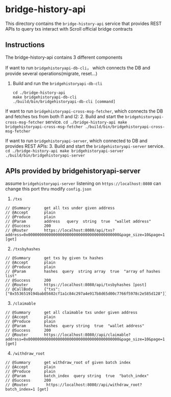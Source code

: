 # bridge-history-api

This directory contains the `bridge-history-api` service that provides REST APIs to query txs interact with Scroll official bridge contracts

## Instructions
The bridge-history-api contains 3 different components

If want to run `bridgehistoryapi-db-cli`， which connects the DB and provide several operations(migrate, reset...)
1. Build and run the `bridgehistoryapi-db-cli`
    ```
    cd ./bridge-history-api
    make bridgehistoryapi-db-cli
    ./build/bin/bridgehistoryapi-db-cli [command]
    ```

If want to run `bridgehistoryapi-cross-msg-fetcher`, which connects the DB and fetches txs from both l1 and l2:
2. Build and start the `bridgehistoryapi-cross-msg-fetcher` service.
    ```
    cd ./bridge-history-api
    make bridgehistoryapi-cross-msg-fetcher
    ./build/bin/bridgehistoryapi-cross-msg-fetcher
    ```

If want to run `bridgehistoryapi-server`, which connected to DB and provides REST APIs:
3. Build and start the `bridgehistoryapi-server` service.
    ```
    cd ./bridge-history-api
    make bridgehistoryapi-server
    ./build/bin/bridgehistoryapi-server
    ```

## APIs provided by bridgehistoryapi-server
assume `bridgehistoryapi-server` listening on `https://localhost:8080`
can change this port thru modify `config.json`

1. `/txs`
```
// @Summary    	 get all txs under given address
// @Accept       plain
// @Produce      plain
// @Param        address   query  string  true  "wallet address"
// @Success      200
// @Router       https://localhost:8080/api/txs?address=0x0000000000000000000000000000000000000000&page_size=10&page=1 [get]
```

2. `/txsbyhashes`
```
// @Summary    	 get txs by given tx hashes
// @Accept       plain
// @Produce      plain
// @Param        hashes  query  string array  true  "array of hashes list"
// @Success      200  
// @Router       https://localhost:8080/api/txsbyhashes [post]
// @CallBody     {"txs":["0x5536519194bab05602cf1a1c84c297a4e917b8d65d00c7766f5978c2e585d128"]}
```

3. `/claimable`
```
// @Summary    	 get all claimable txs under given address
// @Accept       plain
// @Produce      plain
// @Param        hashes  query string  true  "wallet address"
// @Success      200
// @Router       https://localhost:8080//api/claimable?address=0x0000000000000000000000000000000000000000&page_size=10&page=1 [get]
```

4. `/withdraw_root`
```
// @Summary    	 get withdraw_root of given batch index
// @Accept       plain
// @Produce      plain
// @Param        batch_index  query string  true  "batch_index"
// @Success      200
// @Router        https://localhost:8080//api/withdraw_root?batch_index=1 [get]
```